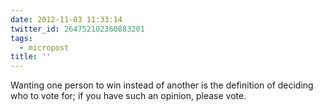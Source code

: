 ```yaml
---
date: 2012-11-03 11:33:14
twitter_id: 264752102360883201
tags:
  - micropost
title: ''
---
```


Wanting one person to win instead of another is the definition of deciding who to vote for; if you have such an opinion, please vote.
